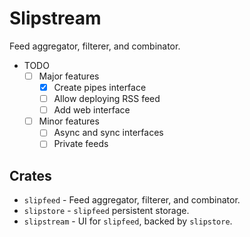 # Slipstream

Feed aggregator, filterer, and combinator.

- TODO
  - [ ] Major features
    - [x] Create pipes interface
    - [ ] Allow deploying RSS feed
    - [ ] Add web interface
  - [ ] Minor features
    - [ ] Async and sync interfaces
    - [ ] Private feeds

## Crates

- `slipfeed` - Feed aggregator, filterer, and combinator.
- `slipstore` - `slipfeed` persistent storage.
- `slipstream` - UI for `slipfeed`, backed by `slipstore`.
